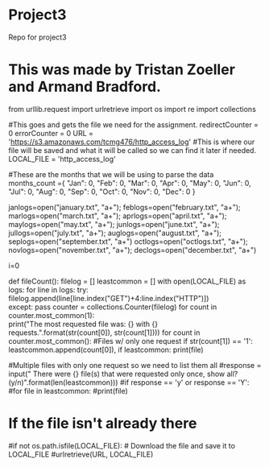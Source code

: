 # Project3
Repo for project3
# This was made by Tristan Zoeller and Armand Bradford.

from urllib.request import urlretrieve
import os
import re
import collections 

#This goes and gets the file we need for the assignment.
redirectCounter = 0
errorCounter = 0
URL = 'https://s3.amazonaws.com/tcmg476/http_access_log'
#This is where our file will be saved and what it will be called so we can find it later if needed.
LOCAL_FILE = 'http_access_log'

#These are the months that we will be using to parse the data
months_count ={
  "Jan": 0,
  "Feb": 0,
  "Mar": 0,
  "Apr": 0,
  "May": 0,
  "Jun": 0,
  "Jul": 0,
  "Aug": 0,
  "Sep": 0,
  "Oct": 0,
  "Nov": 0,
  "Dec": 0
}

janlogs=open("january.txt", "a+"); feblogs=open("february.txt", "a+"); marlogs=open("march.txt", "a+"); 
aprlogs=open("april.txt", "a+"); maylogs=open("may.txt", "a+"); junlogs=open("june.txt", "a+");
jullogs=open("july.txt", "a+"); auglogs=open("august.txt", "a+"); seplogs=open("september.txt", "a+")
octlogs=open("octlogs.txt", "a+"); novlogs=open("november.txt", "a+"); declogs=open("december.txt", "a+")   

i=0


def fileCount():
	filelog = []
	leastcommon = []
	with open(LOCAL_FILE) as logs:
		for line in logs:
			try:
				filelog.append(line[line.index("GET")+4:line.index("HTTP")])	
			except:
				pass
	counter = collections.Counter(filelog)
	for count in counter.most_common(1):														
		print("The most requested file was: {} with {} requests.".format(str(count[0]), str(count[1])))
	for count in counter.most_common():					#Files w/ only one request
		if str(count[1]) == '1':
			leastcommon.append(count[0]), 
	if leastcommon:
    print(file)
  
  #Multiple files with only one request so we need to list them all
		#response = input(" There were {} file(s) that were requested only once, show all? (y/n)".format(len(leastcommon)))
		#if response == 'y' or response == 'Y':
			#for file in leastcommon:
				#print(file)
# If the file isn't already there
#if not os.path.isfile(LOCAL_FILE):
    # Download the file and save it to LOCAL_FILE
    #urlretrieve(URL, LOCAL_FILE)
